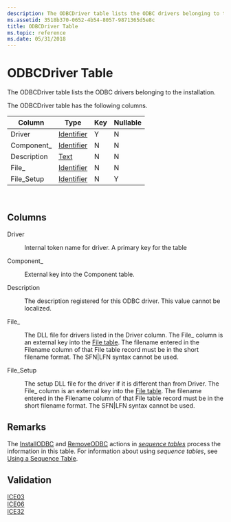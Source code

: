```yaml
---
description: The ODBCDriver table lists the ODBC drivers belonging to the installation.
ms.assetid: 3518b370-0652-4b54-8057-9871365d5e8c
title: ODBCDriver Table
ms.topic: reference
ms.date: 05/31/2018
---
```


# ODBCDriver Table

The ODBCDriver table lists the ODBC drivers belonging to the installation.

The ODBCDriver table has the following columns.



| Column      | Type                         | Key | Nullable |
|-------------|------------------------------|-----|----------|
| Driver      | [Identifier](identifier.md) | Y   | N        |
| Component\_ | [Identifier](identifier.md) | N   | N        |
| Description | [Text](text.md)             | N   | N        |
| File\_      | [Identifier](identifier.md) | N   | N        |
| File\_Setup | [Identifier](identifier.md) | N   | Y        |



 

## Columns

<dl> <dt>

<span id="Driver"></span><span id="driver"></span><span id="DRIVER"></span>Driver
</dt> <dd>

Internal token name for driver. A primary key for the table

</dd> <dt>

<span id="Component_"></span><span id="component_"></span><span id="COMPONENT_"></span>Component\_
</dt> <dd>

External key into the Component table.

</dd> <dt>

<span id="Description"></span><span id="description"></span><span id="DESCRIPTION"></span>Description
</dt> <dd>

The description registered for this ODBC driver. This value cannot be localized.

</dd> <dt>

<span id="File_"></span><span id="file_"></span><span id="FILE_"></span>File\_
</dt> <dd>

The DLL file for drivers listed in the Driver column. The File\_ column is an external key into the [File table](file-table.md). The filename entered in the Filename column of that File table record must be in the short filename format. The SFN\|LFN syntax cannot be used.

</dd> <dt>

<span id="File_Setup"></span><span id="file_setup"></span><span id="FILE_SETUP"></span>File\_Setup
</dt> <dd>

The setup DLL file for the driver if it is different than from Driver. The File\_ column is an external key into the [File table](file-table.md). The filename entered in the Filename column of that File table record must be in the short filename format. The SFN\|LFN syntax cannot be used.

</dd> </dl>

## Remarks

The [InstallODBC](installodbc-action.md) and [RemoveODBC](removeodbc-action.md) actions in [*sequence tables*](s-gly.md) process the information in this table. For information about using *sequence tables*, see [Using a Sequence Table](using-a-sequence-table.md).

## Validation

<dl>

[ICE03](ice03.md)  
[ICE06](ice06.md)  
[ICE32](ice32.md)  
</dl>

 

 



